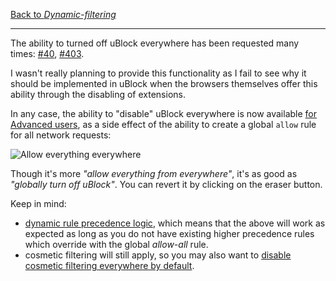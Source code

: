 [Back to _Dynamic-filtering_](https://github.com/gorhill/uBlock/wiki/Dynamic-filtering)

***

The ability to turned off uBlock everywhere has been requested many times: [#40](https://github.com/gorhill/uBlock/issues/40), [#403](https://github.com/gorhill/uBlock/issues/403).

I wasn't really planning to provide this functionality as I fail to see why it should be implemented in uBlock when the browsers themselves offer this ability through the disabling of extensions.

In any case, the ability to "disable" uBlock everywhere is now available [for Advanced users](https://github.com/gorhill/uBlock/wiki/Advanced-user-features), as a side effect of the ability to create a global `allow` rule for all network requests:

![Allow everything everywhere](https://vgy.me/5eUSeO.png)

Though it's more _"allow everything from everywhere"_, it's as good as _"globally turn off uBlock"_. You can revert it by clicking on the eraser button.

Keep in mind:
 - [dynamic rule precedence logic](https://github.com/gorhill/uBlock/wiki/Dynamic-filtering:-precedence), which means that the above will work as expected as long as you do not have existing higher precedence rules which override with the global _allow-all_ rule.
 - cosmetic filtering will still apply, so you may also want to [disable cosmetic filtering everywhere by default](https://github.com/gorhill/uBlock/wiki/Per-site-switches#no-cosmetic-filtering).